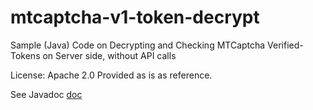 # mtcaptcha-v1-token-decrypt
Sample (Java) Code on Decrypting and Checking MTCaptcha Verified-Tokens on Server side, without API calls

License: Apache 2.0
Provided as is as reference. 

See Javadoc
<a href="http://htmlpreview.github.io/?https://github.com/mtcaptcha-public/mtcaptcha-v1-token-decrypt/blob/master/mtcaptcha-v1-token-decrypt/javadoc/com/mtcap/v1/verifiedtoken/customerdecoder/MTCaptchaTokenDecoderAndChecker.html"> doc </a>
